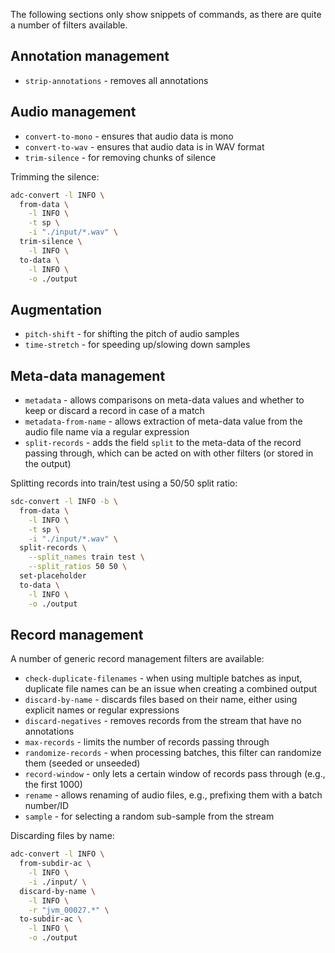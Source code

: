The following sections only show snippets of commands, as there are quite a number of filters available.


## Annotation management

* `strip-annotations` - removes all annotations


## Audio management

* `convert-to-mono` - ensures that audio data is mono
* `convert-to-wav` - ensures that audio data is in WAV format
* `trim-silence` - for removing chunks of silence

Trimming the silence:

```bash
adc-convert -l INFO \
  from-data \
    -l INFO \
    -t sp \
    -i "./input/*.wav" \
  trim-silence \
    -l INFO \
  to-data \
    -l INFO \
    -o ./output
```

## Augmentation

* `pitch-shift` - for shifting the pitch of audio samples
* `time-stretch` - for speeding up/slowing down samples


## Meta-data management

* `metadata` - allows comparisons on meta-data values and whether to keep or discard a record in case of a match
* `metadata-from-name` - allows extraction of meta-data value from the audio file name via a regular expression
* `split-records` - adds the field `split` to the meta-data of the record passing through, which can be acted on with other filters (or stored in the output)


Splitting records into train/test using a 50/50 split ratio:

```bash
sdc-convert -l INFO -b \
  from-data \
    -l INFO \
    -t sp \
    -i "./input/*.wav" \
  split-records \
    --split_names train test \
    --split_ratios 50 50 \
  set-placeholder
  to-data \
    -l INFO \
    -o ./output
```


## Record management

A number of generic record management filters are available:

* `check-duplicate-filenames` - when using multiple batches as input, duplicate file names can be an issue when creating a combined output
* `discard-by-name` - discards files based on their name, either using explicit names or regular expressions
* `discard-negatives` - removes records from the stream that have no annotations
* `max-records` - limits the number of records passing through
* `randomize-records` - when processing batches, this filter can randomize them (seeded or unseeded)
* `record-window` - only lets a certain window of records pass through (e.g., the first 1000)
* `rename` - allows renaming of audio files, e.g., prefixing them with a batch number/ID
* `sample` - for selecting a random sub-sample from the stream

Discarding files by name:

```bash
adc-convert -l INFO \
  from-subdir-ac \
    -l INFO \
    -i ./input/ \
  discard-by-name \
    -l INFO \
    -r "jvm_00027.*" \
  to-subdir-ac \
    -l INFO \
    -o ./output
```
